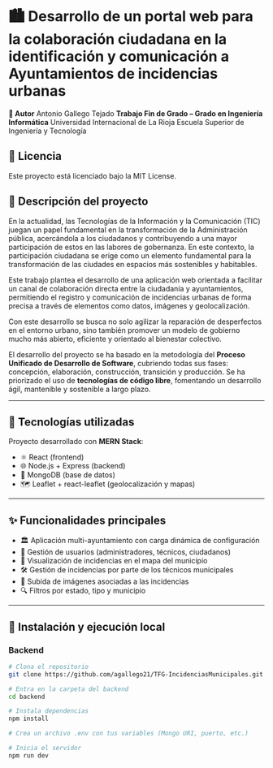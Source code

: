 # 🏙️ Desarrollo de un portal web para la colaboración ciudadana en la identificación y comunicación a Ayuntamientos de incidencias urbanas
**👤 Autor** Antonio Gallego Tejado
**Trabajo Fin de Grado – Grado en Ingeniería Informática**
Universidad Internacional de La Rioja
Escuela Superior de Ingeniería y Tecnología 

## 📄 Licencia
Este proyecto está licenciado bajo la MIT License.

## 📌 Descripción del proyecto

En la actualidad, las Tecnologías de la Información y la Comunicación (TIC) juegan un papel fundamental en la transformación de la Administración pública, acercándola a los ciudadanos y contribuyendo a una mayor participación de estos en las labores de gobernanza. En este contexto, la participación ciudadana se erige como un elemento fundamental para la transformación de las ciudades en espacios más sostenibles y habitables.

Este trabajo plantea el desarrollo de una aplicación web orientada a facilitar un canal de colaboración directa entre la ciudadanía y ayuntamientos, permitiendo el registro y comunicación de incidencias urbanas de forma precisa a través de elementos como datos, imágenes y geolocalización. 

Con este desarrollo se busca no solo agilizar la reparación de desperfectos en el entorno urbano, sino también promover un modelo de gobierno mucho más abierto, eficiente y orientado al bienestar colectivo.

El desarrollo del proyecto se ha basado en la metodología del **Proceso Unificado de Desarrollo de Software**, cubriendo todas sus fases: concepción, elaboración, construcción, transición y producción. Se ha priorizado el uso de **tecnologías de código libre**, fomentando un desarrollo ágil, mantenible y sostenible a largo plazo.

---

## 🧩 Tecnologías utilizadas

Proyecto desarrollado con **MERN Stack**:

- ⚛️ React (frontend)
- 🌐 Node.js + Express (backend)
- 🍃 MongoDB (base de datos)
- 🗺️ Leaflet + react-leaflet (geolocalización y mapas)

---

## ✨ Funcionalidades principales

- 🏛️ Aplicación multi-ayuntamiento con carga dinámica de configuración
- 👤 Gestión de usuarios (administradores, técnicos, ciudadanos)
- 📍 Visualización de incidencias en el mapa del municipio
- 🛠️ Gestión de incidencias por parte de los técnicos municipales
- 📸 Subida de imágenes asociadas a las incidencias
- 🔍 Filtros por estado, tipo y municipio

---

## 🚀 Instalación y ejecución local

### Backend

```bash
# Clona el repositorio
git clone https://github.com/agallego21/TFG-IncidenciasMunicipales.git

# Entra en la carpeta del backend
cd backend

# Instala dependencias
npm install

# Crea un archivo .env con tus variables (Mongo URI, puerto, etc.)

# Inicia el servidor
npm run dev

